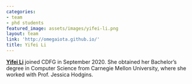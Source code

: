 ```yaml
---
categories:
- team
- phd students
featured_image: assets/images/yifei-li.png
layout: team
link: 'http://omegaiota.github.io/'
title: Yifei Li
---
```


**[Yifei Li](http://omegaiota.github.io/)** joined CDFG in September 2020. She obtained her Bachelor’s degree in Computer Science from Carnegie Mellon University, where she worked with Prof. Jessica Hodgins.